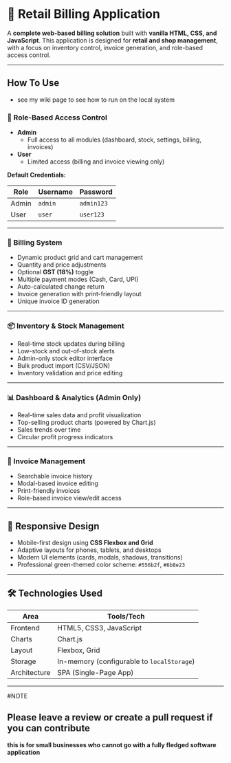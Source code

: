 # 🧾 Retail Billing Application

A **complete web-based billing solution** built with **vanilla HTML, CSS, and JavaScript**. This application is designed for **retail and shop management**, with a focus on inventory control, invoice generation, and role-based access control.

---

## How To Use 
- see my wiki page to see how to run on the local system

### 🔐 Role-Based Access Control
- **Admin**
  - Full access to all modules (dashboard, stock, settings, billing, invoices)
- **User**
  - Limited access (billing and invoice viewing only)

**Default Credentials:**

| Role   | Username | Password  |
|--------|----------|-----------|
| Admin  | `admin`  | `admin123` |
| User   | `user`   | `user123`  |

---

### 🧾 Billing System
- Dynamic product grid and cart management
- Quantity and price adjustments
- Optional **GST (18%)** toggle
- Multiple payment modes (Cash, Card, UPI)
- Auto-calculated change return
- Invoice generation with print-friendly layout
- Unique invoice ID generation

---

### 📦 Inventory & Stock Management
- Real-time stock updates during billing
- Low-stock and out-of-stock alerts
- Admin-only stock editor interface
- Bulk product import (CSV/JSON)
- Inventory validation and price editing

---

### 📊 Dashboard & Analytics (Admin Only)
- Real-time sales data and profit visualization
- Top-selling product charts (powered by Chart.js)
- Sales trends over time
- Circular profit progress indicators

---

### 📁 Invoice Management
- Searchable invoice history
- Modal-based invoice editing
- Print-friendly invoices
- Role-based invoice view/edit access

---

## 📱 Responsive Design

- Mobile-first design using **CSS Flexbox and Grid**
- Adaptive layouts for phones, tablets, and desktops
- Modern UI elements (cards, modals, shadows, transitions)
- Professional green-themed color scheme: `#556b2f`, `#6b8e23`

---

## 🛠️ Technologies Used

| Area         | Tools/Tech             |
|--------------|------------------------|
| Frontend     | HTML5, CSS3, JavaScript |
| Charts       | Chart.js               |
| Layout       | Flexbox, Grid          |
| Storage      | In-memory (configurable to `localStorage`) |
| Architecture | SPA (Single-Page App)  |

---
#NOTE

## Please leave a review or create a pull request if you can contribute 

**this is for small businesses who cannot go with a fully fledged software application**
